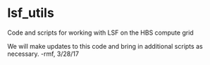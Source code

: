 # lsf_utils
Code and scripts for working with LSF on the HBS compute grid

We will make updates to this code and bring in additional scripts
as necessary.  -rmf, 3/28/17

